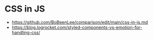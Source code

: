 # CSS in JS

- https://github.com/BoBeenLee/comparison/edit/main/css-in-js.md
- https://blog.logrocket.com/styled-components-vs-emotion-for-handling-css/
